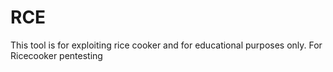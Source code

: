 # RCE
This tool is for exploiting rice cooker and for educational purposes only.
For Ricecooker pentesting

